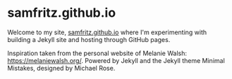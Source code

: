 # samfritz.github.io

Welcome to my site, [samfritz.github.io](https://samfritz.github.io) where I'm experimenting with building a Jekyll site and hosting through GitHub pages.

Inspiration taken from the personal website of Melanie Walsh: https://melaniewalsh.org/. Powered by Jekyll and the Jekyll theme Minimal Mistakes, designed by Michael Rose.
